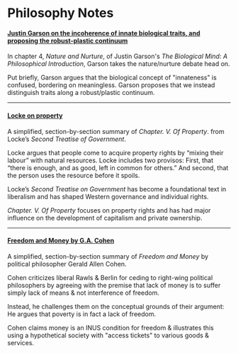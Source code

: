 # Philosophy Notes

#### [Justin Garson on the incoherence of innate biological traits, and proposing the robust-plastic continuum](https://alexandriathylane.com/philosophy/justin-garson-nature-and-nurture.html)

In chapter 4, _Nature and Nurture_, of Justin Garson's _The Biological Mind: A Philosophical Introduction_, Garson takes the nature/nurture debate head on.

Put briefly, Garson argues that the biological concept of "innateness" is confused, bordering on meaningless. Garson proposes that we instead distinguish traits along a robust/plastic continuum.

---

#### [Locke on property](https://alexandriathylane.com/philosophy/john-locke-on-property.html)
A simplified, section-by-section summary of *Chapter. V. Of Property*. from Locke’s *Second Treatise of Government*.

Locke argues that people come to acquire property rights by “mixing their labour” with natural resources. Locke includes two provisos: First, that “there is enough, and as good, left in common for others.” And second, that the person uses the resource before it spoils.

Locke’s _Second Treatise on Government_ has become a foundational text in liberalism and has shaped Western governance and individual rights. 

_Chapter. V. Of Property_ focuses on property rights and has had major influence on the development of capitalism and private ownership.

___

#### [Freedom and Money by G.A. Cohen](https://alexandriathylane.com/philosophy/freedom-and-money-ga-cohen.html)
A simplified, section-by-section summary of *Freedom and Money* by political philosopher Gerald Allen Cohen.

Cohen criticizes liberal Rawls & Berlin for ceding to right-wing political philosophers by agreeing with the premise that lack of money is to suffer simply lack of means & not interference of freedom.

Instead, he challenges them on the conceptual grounds of their argument: He argues that poverty is in fact a lack of freedom.

Cohen claims money is an INUS condition for freedom & illustrates this using a hypothetical society with "access tickets" to various goods & services.
